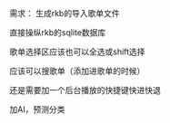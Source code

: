 需求：
生成rkb的导入歌单文件

直接操纵rkb的sqlite数据库

歌单选择区应该也可以全选或shift选择

应该可以搜歌单（添加进歌单的时候）

还是需要加一个后台播放的快捷键快进快退

加AI，预测分类